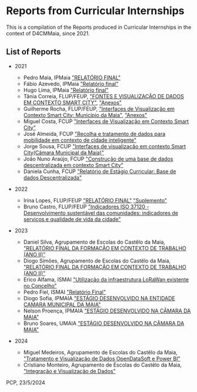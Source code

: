 # Reports from Curricular Internships

This is a compilation of the Reports produced in Curricular Internships in the context of D4CMMaia, since 2021.

## List of Reports

- 2021
  - Pedro Maia, IPMaia ["RELATÓRIO FINAL"]('Pedro%20Maia.docx') 
  - Fábio Azevedo, IPMaia ["Relatório final"]("Fabio%20Azevedo.pdf")
  - Hugo Lima, IPMaia ["Relatório final"]("Hugo%20Lima.pdf")
  - Tânia Correia, FLUP/FEUP, ["FONTES E VISUALIZAÇÃO DE DADOS EM CONTEXTO SMART CITY"]("Tania%20Correia%20(Relatorio).docx"), ["Anexos"]("Tania%20Correia%20(Anexos).pdf")
  - Guilherme Rocha, FLUP/FEUP, ["Interfaces de Visualização em Contexto Smart City: Município da Maia"]("Guilherme%20Rocha%20(Relatorio).pdf"), ["Anexos"]("Guilherme%20Rocha%20(Anexos).pdf")
  - Miguel Costa, FCUP ["Interfaces de Visualização em Contexto Smart City"]("Miguel%20Costa.pdf")
  - José Almeida, FCUP ["Recolha e tratamento de dados para mobilidade em contexto de cidade inteligente"]("José%20Almeida.pdf")
  - Jorge Sousa, FCUP ["Interfaces de visualização em contexto Smart City(Câmara Municipal da Maia)"]("Jorge%20Sousa.docx")
  - João Nuno Araújo, FCUP ["Construção de uma base de dados descentralizada em contexto Smart City"]("João%20Nuno%20Araújo.docx")
  - Daniela Cunha, FCUP ["Relatório de Estágio Curricular: Base de dados Descentralizada"]("Daniela%20Cunha.pdf")

- 2022
  - Irina Lopes, FLUP/FEUP ["RELATÓRIO FINAL"]("Irina%20Lopes.docx") ["Suplemento"]("Irina%20Lopes%20(Suplemento).docx")
  - Bruno Castro, FLUP/FEUP ["Indicadores ISO 37120 - Desenvolvimento sustentável das comunidades: indicadores de serviços e qualidade de vida da cidade"]("Bruno%20Castro.pdf")

- 2023
  - Daniel Silva, Agrupamento de Escolas do Castêlo da Maia, ["RELATÓRIO FINAL DA FORMAÇÃO EM CONTEXTO DE TRABALHO (ANO II)"]("Daniel%20Silva.pdf")
  - Diogo Simões, Agrupamento de Escolas do Castêlo da Maia, ["RELATÓRIO FINAL DA FORMAÇÃO EM CONTEXTO DE TRABALHO (ANO II)"]("Diogo%20Simoes.pdf")
  - Erico Alfama, ISMAI ["Utilização da infraestrutura LoRaWan existente no Concelho"]("Erico%20Alfama.pdf")
  - Pedro Fiel, ISMAI ["Relatório Final"]("Pedro%20Simba%20Fiel.docx")
  - Diogo Sofia, IPMAIA ["ESTÁGIO DESENVOLVIDO NA ENTIDADE CAMARA MUNICIPAL DA MAIA"]("Diogo%20Sofia.pdf")
  - Nelson Proença, IPMAIA ["ESTÁGIO DESENVOLVIDO NA CÂMARA DA MAIA"]("Nelson%20Proença.pdf")
  - Bruno Soares, UMAIA ["ESTÁGIO DESENVOLVIDO NA CÂMARA DA MAIA"](Bruno%20Soares%20a036152%20Relatório%20de%20Estágio.pdf)
  

- 2024 
  - Miguel Medeiros, Agrupamento de Escolas do Castêlo da Maia, ["Tratamento e Visualização de Dados OpenDataSoft e Power BI"](Relatorio_FCT_-_TGPSI_23_24_Miguel%20Medeiros.pdf)
  - Cristiano Monteiro, Agrupamento de Escolas do Castêlo da Maia, ["Integração e Visualização de Dados"](Cristiano_Monteiro_FCT_23_24.pdf)


PCP, 23/5/2024
